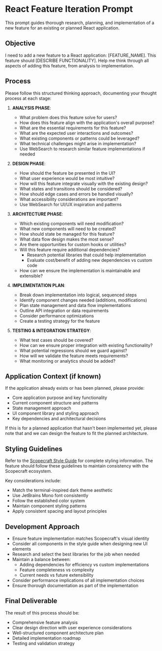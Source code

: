 # React Feature Iteration Prompt

This prompt guides thorough research, planning, and implementation of a new feature for an existing or planned React application.

## Objective

I need to add a new feature to a React application: [FEATURE_NAME]. This feature should [DESCRIBE FUNCTIONALITY]. Help me think through all aspects of adding this feature, from analysis to implementation.

## Process

Please follow this structured thinking approach, documenting your thought process at each stage:

1. **ANALYSIS PHASE**:
   - What problem does this feature solve for users?
   - How does this feature align with the application's overall purpose?
   - What are the essential requirements for this feature?
   - What are the expected user interactions and outcomes?
   - What existing components or patterns could be leveraged?
   - What technical challenges might arise in implementation?
   - Use WebSearch to research similar feature implementations if needed

2. **DESIGN PHASE**:
   - How should the feature be presented in the UI?
   - What user experience would be most intuitive?
   - How will this feature integrate visually with the existing design?
   - What states and transitions should be considered?
   - How should edge cases and errors be handled visually?
   - What accessibility considerations are important?
   - Use WebSearch for UI/UX inspiration and patterns

3. **ARCHITECTURE PHASE**:
   - Which existing components will need modification?
   - What new components will need to be created?
   - How should state be managed for this feature?
   - What data flow design makes the most sense?
   - Are there opportunities for custom hooks or utilities?
   - Will this feature require additional dependencies?
     - Research potential libraries that could help implementation
     - Evaluate cost/benefit of adding new dependencies vs custom code
   - How can we ensure the implementation is maintainable and extensible?

4. **IMPLEMENTATION PLAN**:
   - Break down implementation into logical, sequenced steps
   - Identify component changes needed (additions, modifications)
   - Plan state management and data flow implementations
   - Outline API integration or data requirements
   - Consider performance optimizations
   - Create a testing strategy for the feature

5. **TESTING & INTEGRATION STRATEGY**:
   - What test cases should be covered?
   - How can we ensure proper integration with existing functionality?
   - What potential regressions should we guard against?
   - How will we validate the feature meets requirements?
   - What monitoring or analytics should be added?

## Application Context (if known)

If the application already exists or has been planned, please provide:
- Core application purpose and key functionality
- Current component structure and patterns
- State management approach
- UI component library and styling approach
- Key dependencies and architectural decisions

If this is for a planned application that hasn't been implemented yet, please note that and we can design the feature to fit the planned architecture.

## Styling Guidelines

Refer to the [Scopecraft Style Guide](/docs/SCOPECRAFT_STYLE_GUIDE.md) for complete styling information. The feature should follow these guidelines to maintain consistency with the Scopecraft ecosystem.

Key considerations include:
- Match the terminal-inspired dark theme aesthetic
- Use JetBrains Mono font consistently
- Follow the established color system
- Maintain component styling patterns
- Apply consistent spacing and layout principles

## Development Approach

- Ensure feature implementation matches Scopecraft's visual identity
- Consider all components in the style guide when designing new UI elements
- Research and select the best libraries for the job when needed
- Maintain a balance between:
  - Adding dependencies for efficiency vs custom implementations
  - Feature completeness vs complexity
  - Current needs vs future extensibility
- Consider performance implications of all implementation choices
- Ensure thorough documentation as part of the implementation

## Final Deliverable

The result of this process should be:
- Comprehensive feature analysis
- Clear design direction with user experience considerations
- Well-structured component architecture plan
- Detailed implementation roadmap
- Testing and validation strategy